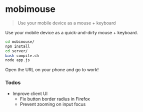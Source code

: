 # mobimouse

> Use your mobile device as a mouse + keyboard

Use your mobile device as a quick-and-dirty mouse + keyboard.

```bash
cd mobimouse/
npm install
cd server/
bash compile.sh
node app.js
```

Open the URL on your phone and go to work!

### Todos

* Improve client UI
  * Fix button border radius in Firefox
  * Prevent zooming on input focus
